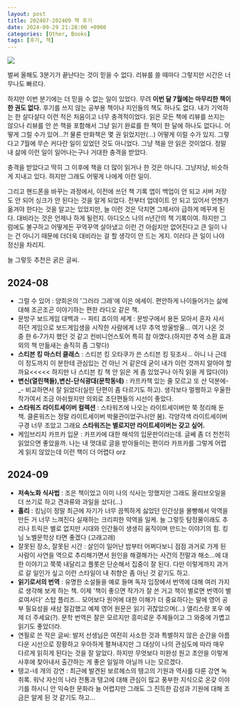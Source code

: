 ```yaml
---
layout: post
title: 202407-202409 책 후기
date: 2024-09-29 21:28:00 +0900
categories: [Other, Books]
tags: [후기, 책]
---
```




[![](https://cojette.wordpress.com/wp-content/uploads/2024/09/image.png?w=640)](https://cojette.wordpress.com/wp-content/uploads/2024/09/image.png)

벌써 올해도 3분기가 끝난다는 것이 믿을 수 없다. 리뷰를 쓸 때마다 그렇지만 시간은 너무나도 빠르다.

하지만 이번 분기에는 더 믿을 수 없는 일이 있었다. 무려 __이번 달 7월에는 마무리한 책이 한 권도 없다.__ 후기를 쓰지 않는 공부용 책이나 지인들의 책도 하나도 없다. 내가 기억하는 한 살다살다 이런 적은 처음이고 너무 충격적이었다. 읽은 모든 책에 리뷰를 쓰지는 않으나 리뷰를 안 쓴 책을 포함해서 그냥 읽기 완료를 한 책이 한 달에 하나도 없다니. 어떻게 그럴 수가 있어...?! 물론 만화책은 몇 권 읽었지만(...) 어떻게 이럴 수가 있지. 그렇다고 7월에 무슨 커다란 일이 있었던 것도 아니었다. 그냥 책을 안 읽은 것이었다. 정말 내 삶에 이런 일이 일어나는구나 거대한 충격을 받았다.

충격을 받았다고 딱히 그 이후에 책을 더 많이 읽거나 한 것은 아니다. 그냥저냥, 비슷하게 지내고 있다. 하지만 그래도 어떻게 나에게 이런 일이.

그리고 핸드폰을 바꾸는 과정에서, 이전에 쓰던 책 기록 앱이 백업이 안 되고 서버 저장도 안 되어 싱크가 안 된다는 것을 알게 되었다. 전부터 업데이트 안 되고 있어서 언젠가 옮겨야 한다는 것을 알고는 있었지만, 늘 이런 것은 닥치면 그제서야 급하게 메꾸게 된다. 대비라는 것은 언제나 하게 될런지. 아디오스 나의 n년간의 책 기록이여. 하지만 그럼에도 불구하고 어떻게든 꾸역꾸역 살아냈고 이런 건 아쉽지만 없어진다고 큰 일이 나는 건 아니기 때문에 더더욱 대비라는 걸 할 생각이 안 드는 게지. 이러다 큰 일이 나야 정신을 차리지.

늘 그렇듯 추천은 굵은 글씨.

## 2024-08

-   그럴 수 있어 : 양희은의 '그러라 그래'에 이은 에세이. 편안하게 나이들어가는 삶에 대해 조곤조곤 이야기하는 편한 라디오 같은 책.
-   문방구 보드게임 대백과 -- 파티 죠이의 세계 : 문방구에서 용돈 모아서 혼자 사서 하던 게임으로 보드게임생을 시작한 사람에게 너무 추억 방울방울... 여기 나온 것 중 한 6-7가지 했던 것 같고 컨비니언스토어 특히 참 아꼈다.(하지만 추억 소환 효과 외의 책 만듦새는 솔직히 좀 그렇다)
-   **스티븐 킹 마스터 클래스** : 스티븐 킹 오타쿠가 쓴 스티븐 킹 뒷조사... 아니 나 근데 이 정도까지 이 분한테 관심있는 건 아닌 거 같은데 굳이 내가 이런 것까지 알아야 할까요<<<<< 하지만 나 스티븐 킹 책 안 읽은 게 좀 있었구나 아직 읽을 게 많다(야)
-   **변신(열린책들),변신-단식광대(문학동네)** : 카프카책 있는 줄 모르고 또 산 덕분에-_- 비교하면서 잘 읽었다(실린 단편이 좀 다르기도 하고). 생각보다 멀쩡하고 우울한 작가여서 조금 아쉬웠지만 의외로 초단편들의 시선이 좋았다.
-   **스타워즈 라이트세이버 컬렉션** : 스타워즈에 나오는 라이트세이버만 쭉 정리해 둔 책. 클론워즈는 정말 라이트세이버 박물관이었구나(안 봄). 각양각색 라이트세이버 구경 너무 조았고 그래요 **스타워즈는 별로지만 라이트세이버는 갖고 싶어.**
-   케임브리지 카프카 입문 : 카프카에 대한 해석의 입문판이라는데. 글쎄 좀 더 천천히 읽었으면 좋았을까. 나는 내 멋대로 글을 받아들이는 편이라 카프카를 그렇게 어렵게 읽지 않았는데 이런 책이 더 어렵다 orz

## 2024-09

-   **저속노화 식사법** : 조은 책이었고 이미 나의 식사는 망했지만 그래도 올리브오일을 더 쓰기로 하고 견과류와 과일을 샀다(...)
-   **홀리** : 킹님이 정말 최근에 자기가 너무 끔찍하게 싫었던 인간상을 몰빵해서 악역을 만든 거 너무 느껴진다 실재하는 크리피한 악역을 일케. 늘 그렇듯 탐정물이래도 추리나 트릭은 별로 없지만 시대와 인간들이 생생히 움직이며 만드는 이야기의 힘. 킹님 노벨문학상 타면 좋겠다 (고래고래)
-   잘못된 장소, 잘못된 시간 : 살인이 일어난 밤부터 어쩌다보니 점점 과거로 가게 된 사람이 사연을 역으로 추리해가면서 원인을 해결해가는 사건의 전말과 해소...에 대한 이야기고 쭉쭉 내달리고 플롯은 단순해서 집중이 잘 된다. 다만 이렇게까지 과거로 갈 일인가 싶고 이런 스타일이 내 취향은 좀 아닌 것 같기도 하고.
-   **읽기로서의 번역** : 유명한 소설들을 예로 들며 독자 입장에서 번역에 대해 여러 가지로 생각해 보게 하는 책. 이제 '책이 좋으면 작가가 잘 쓴 거고 책이 별로면 번역이 별로여서다' 스탑 플리즈...  모어보다 원어에 대한 이해가 더 중요하다는 말에 영어 공부 필요성을 새삼 절감했고 예제 영어 원문은 읽기 귀찮았으며(...) 앨리스랑 포우 예제 더 주세요(?). 문학 번역은 잘은 모르지만 흥미로운 주제들이고 그 와중에 가볍고 읽기도 좋았더라.
-   연필로 쓴 작은 글씨: 발저 선생님은 여전히 사소한 것과 특별하지 않은 순간을 아름다운 시선으로 장황하고 우아하게 펼쳐내지만 그 대상이 나의 관심도에 따라 매우 다르게 읽히게 된다는 것을 잘 알았다. 하지만 무엇보다 미완성 원고 초안을 이렇게 사후에 찾아내서 출간하는 게 좋은 일일까 아닐까 나는 모르겠다.
-   탱고-네 개의 강연 : 최근에 발견된 보르헤스의 탱고의 기원과 역사를 다룬 강연 녹취록. 워낙 자신의 나라 전통과 탱고에 대해 관심이 많고 풍부한 지식으로 온갖 이야기를 하시니 안 익숙한 문화라 늘 어렵지만 그래도 그 진득한 감성과 기원에 대해 조금은 알게 된 것 같기도 하고...
